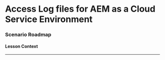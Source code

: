 
# Access Log files for AEM as a Cloud Service Environment

### Scenario Roadmap


#### Lesson Context


---

